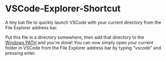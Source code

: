 # VSCode-Explorer-Shortcut
A tiny bat file to quickly launch VSCode with your current directory from the File Explorer address bar.

Put this file in a directory somewhere, then add that directory to the [Windows PATH](https://gist.github.com/nex3/c395b2f8fd4b02068be37c961301caa7) and you're done!
You can now simply open your current folder in VSCode from the File Explorer address bar by typing "vscode" and pressing enter.
